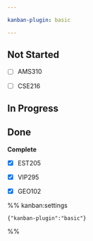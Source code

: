 ```yaml
---

kanban-plugin: basic

---
```


## Not Started

- [ ] AMS310
- [ ] CSE216


## In Progress



## Done

**Complete**
- [x] EST205
- [x] VIP295
- [x] GEO102




%% kanban:settings
```
{"kanban-plugin":"basic"}
```
%%